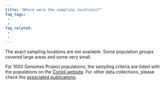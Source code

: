```yaml
---
title: "Where were the sampling locations?"
faq_tags:
 -
 -
faq_related:
 -
 -
---
```


The exact sampling locations are not available. Some population groups covered large areas and some very small.

For 1000 Genomes Project populations, the sampling criteria are listed with the populations on the [Coriell website](https://www.coriell.org/1/NHGRI/Collections/1000-Genomes-Collections). For other data collections, please check the [associated publications](https://www.internationalgenome.org/data-portal/data-collection).
